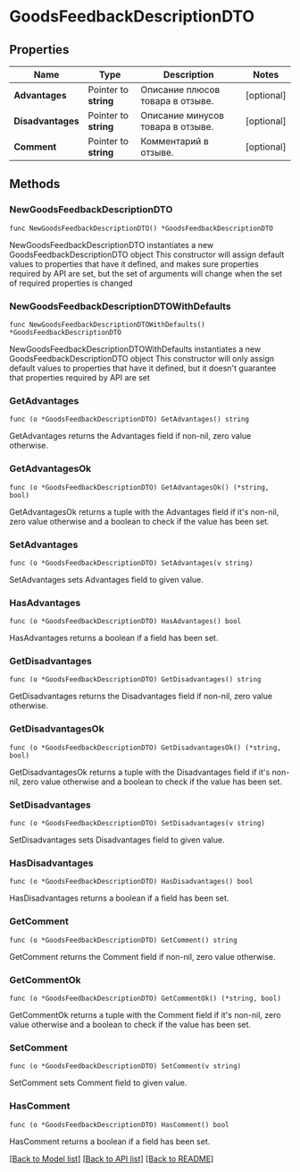 # GoodsFeedbackDescriptionDTO

## Properties

Name | Type | Description | Notes
------------ | ------------- | ------------- | -------------
**Advantages** | Pointer to **string** | Описание плюсов товара в отзыве. | [optional] 
**Disadvantages** | Pointer to **string** | Описание минусов товара в отзыве. | [optional] 
**Comment** | Pointer to **string** | Комментарий в отзыве. | [optional] 

## Methods

### NewGoodsFeedbackDescriptionDTO

`func NewGoodsFeedbackDescriptionDTO() *GoodsFeedbackDescriptionDTO`

NewGoodsFeedbackDescriptionDTO instantiates a new GoodsFeedbackDescriptionDTO object
This constructor will assign default values to properties that have it defined,
and makes sure properties required by API are set, but the set of arguments
will change when the set of required properties is changed

### NewGoodsFeedbackDescriptionDTOWithDefaults

`func NewGoodsFeedbackDescriptionDTOWithDefaults() *GoodsFeedbackDescriptionDTO`

NewGoodsFeedbackDescriptionDTOWithDefaults instantiates a new GoodsFeedbackDescriptionDTO object
This constructor will only assign default values to properties that have it defined,
but it doesn't guarantee that properties required by API are set

### GetAdvantages

`func (o *GoodsFeedbackDescriptionDTO) GetAdvantages() string`

GetAdvantages returns the Advantages field if non-nil, zero value otherwise.

### GetAdvantagesOk

`func (o *GoodsFeedbackDescriptionDTO) GetAdvantagesOk() (*string, bool)`

GetAdvantagesOk returns a tuple with the Advantages field if it's non-nil, zero value otherwise
and a boolean to check if the value has been set.

### SetAdvantages

`func (o *GoodsFeedbackDescriptionDTO) SetAdvantages(v string)`

SetAdvantages sets Advantages field to given value.

### HasAdvantages

`func (o *GoodsFeedbackDescriptionDTO) HasAdvantages() bool`

HasAdvantages returns a boolean if a field has been set.

### GetDisadvantages

`func (o *GoodsFeedbackDescriptionDTO) GetDisadvantages() string`

GetDisadvantages returns the Disadvantages field if non-nil, zero value otherwise.

### GetDisadvantagesOk

`func (o *GoodsFeedbackDescriptionDTO) GetDisadvantagesOk() (*string, bool)`

GetDisadvantagesOk returns a tuple with the Disadvantages field if it's non-nil, zero value otherwise
and a boolean to check if the value has been set.

### SetDisadvantages

`func (o *GoodsFeedbackDescriptionDTO) SetDisadvantages(v string)`

SetDisadvantages sets Disadvantages field to given value.

### HasDisadvantages

`func (o *GoodsFeedbackDescriptionDTO) HasDisadvantages() bool`

HasDisadvantages returns a boolean if a field has been set.

### GetComment

`func (o *GoodsFeedbackDescriptionDTO) GetComment() string`

GetComment returns the Comment field if non-nil, zero value otherwise.

### GetCommentOk

`func (o *GoodsFeedbackDescriptionDTO) GetCommentOk() (*string, bool)`

GetCommentOk returns a tuple with the Comment field if it's non-nil, zero value otherwise
and a boolean to check if the value has been set.

### SetComment

`func (o *GoodsFeedbackDescriptionDTO) SetComment(v string)`

SetComment sets Comment field to given value.

### HasComment

`func (o *GoodsFeedbackDescriptionDTO) HasComment() bool`

HasComment returns a boolean if a field has been set.


[[Back to Model list]](../README.md#documentation-for-models) [[Back to API list]](../README.md#documentation-for-api-endpoints) [[Back to README]](../README.md)


